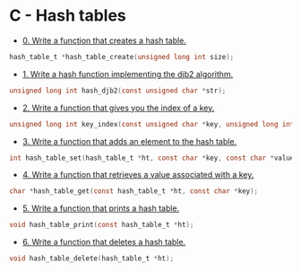 # C - Hash tables

- [0. Write a function that creates a hash table.](0-hash_table_create.c)
```c
hash_table_t *hash_table_create(unsigned long int size);
```

- [1. Write a hash function implementing the djb2 algorithm.](1-djb2.c)
```c
unsigned long int hash_djb2(const unsigned char *str);
```

- [2. Write a function that gives you the index of a key.](2-key_index.c)
```c
unsigned long int key_index(const unsigned char *key, unsigned long int size);
```

- [3. Write a function that adds an element to the hash table.](3-hash_table_set.c)
```c
int hash_table_set(hash_table_t *ht, const char *key, const char *value);
```

- [4. Write a function that retrieves a value associated with a key.](4-hash_table_get.c)
```c
char *hash_table_get(const hash_table_t *ht, const char *key);
```

- [5. Write a function that prints a hash table.](5-hash_table_print.c)
```c
void hash_table_print(const hash_table_t *ht);
```

- [6. Write a function that deletes a hash table.](6-hash_table_delete.c)
```c
void hash_table_delete(hash_table_t *ht);
```
